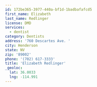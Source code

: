 ```yaml
---
id: 172be365-3977-440a-bf1d-1badbafafcd5
first_name: Elizabeth
last_name: Redlinger
license: DMD
services:
  - dentist
category: Dentists
address: '760 Descartes Ave. '
city: Henderson
state: NV
zip: '89002'
phone: '(702) 617-3333'
title: 'Elizabeth Redlinger'
_geoloc:
  lat: 36.0033
  lng: -114.991
---
```

